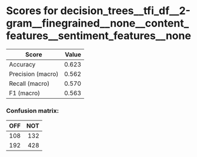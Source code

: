 # Scores for decision_trees__tfi_df__2-gram__finegrained__none__content_features__sentiment_features__none
|      Score      |Value|
|-----------------|----:|
|Accuracy         |0.623|
|Precision (macro)|0.562|
|Recall (macro)   |0.570|
|F1 (macro)       |0.563|

### Confusion matrix:
|OFF|NOT|
|--:|--:|
|108|132|
|192|428|
